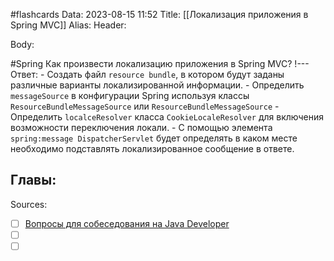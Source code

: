 #flashcards
Data: 2023-08-15 11:52
Title: [[Локализация приложения в Spring MVC]]
Alias:
Header:




Body:



#Spring 
Как произвести локализацию приложения в Spring MVC?
!---
Ответ:
	- Создать файл `resource bundle`, в котором будут заданы различные варианты локализированной информации.
	- Определить `messageSource` в конфигурации Spring используя классы `ResourceBundleMessageSource` или `ResourceBundleMessageSource`
	- Определить `localceResolver` класса `CookieLocaleResolver` для включения возможности переключения локали.
	- С помощью элемента `spring:message DispatcherServlet` будет определять в каком месте необходимо подставлять локализированное сообщение в ответе.
<!--SR:!2023-10-27,1,130-->




Главы:
-


Sources:
- [ ] [Вопросы для собеседования на Java Developer](https://github.com/enhorse/java-interview/blob/master/README.md#%D0%9E%D0%9E%D0%9F)
- [ ] []()
- [ ] []()
